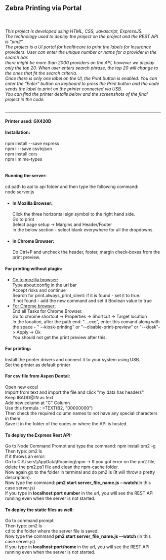 <h2>Zebra Printing via Portal</h2><br/>
<h6>This project is developed using HTML, CSS, Javascript, ExpressJS.<br/> The technology used to deploy the project on the project and the REST API is "pm2". <br/> 
The project is a UI portal for healthcare to print the labels for Insurance providers. User can enter the unique number or name for a provider in the search bar. <br/>
there might be  more than 2000 providers on the API, however we display only the top 20. When user enters search phrase, the top 20 will change to the ones that fit the search criteria.<br />
Once there is only one label on the UI, the Print button is enabled. You can enter the "Enter" button on keyboard to press the Print button and the code sends the label to print on the printer connected via USB.<br/>
You can find the printer details below and the screenshots of the final project in the code.</h6>

<hr/>
<h4>Printer used: GX420D <h4/>
<h4>Installation:</h4>
npm install --save express<br/>
npm i --save csvtojson<br/>
npm install cors<br/>
npm i mime-types<br/>
<br/>
<h4>Running the server:</h4>
cd path to api to api folder and then type the following command:<br/>
node server.js<br/>
<ul>
  <li>
    <h4>In Mozilla Browser:</h4>
    Click the three horizontal sign symbol to the right hand side.<br/>
    Go to print<br/>
    Select page setup -> Margins and Header/Footer<br/>
    In the below section - select blank everywhere for all the dropdowns.<br/>
  </li>
  <li>
    <h4>In Chrome Browser:</h4>
    Do Ctrl+P and uncheck the header, footer, margin check-boxes from the print preview.<br/>
  </li>
</ul>
<h4>For printing without plugin:</h4>
<ul>
  <li>
    <u>Go to mozilla browser:</u><br/>
    Type about:config in the url bar<br/>
    Accept risks and continue<br/>
    Search for print.always_print_silent: if it is found - set it to true.<br />
    If not found - add the new command and set it Boolean value to true<br/>
  </li>
  <li>
    <u> For Chrome browser: </u><br/>
    End all Tasks for Chrome Browser.<br/>
    Go to chrome shortcut -> Properties -> Shortcut -> Target location<br/>
    In the location, after the path end: "....exe", enter this comand along with the space - " --kiosk-printing" or "--disable-print-preview" or "--kiosk"-> Apply -> Ok <br/>
    You should not get the print preview after this.<br/>
  </li>
</ul>
<h4>For printing:</h4>
Install the printer drivers and connect it to your system using USB.<br/>
Set the printer as default printer<br/>
<h4>For csv file from Aspen Dental:</h4>
Open new excel<br/>
Import from text and import the file and click "my data has headers"<br/>
Keep IBADD@IN as text<br/>
Add new column at "C" Column<br/>
Use this formula : =TEXT(B2, "00000000")<br/>
Then check the required column names to not have any special characters in them. <br/>
Save it in the folder of the codes or where the API is hosted. <br/>
<h4>To deploy the Express Rest API:</h4>
Go to Node Command Prompt and type the command: npm install pm2 -g <br/>
Then type: pm2 ls<br/>
If it throws an error: <br/>
  Go to C:\Users\<username>\AppData\Roaming\npm -> If you got error on the pm2 file, delete the pm2.ps1 file and clean the npm-cache folder.<br/>
  Now again go to the folder in terminal and do pm2 ls (It will throw a pretty description).<br />
  Now type the command:<b> pm2 start server_file_name.js --watch</b>(in this case server.js)<br/>
  If you type in <b>localhost:port number</b> in the url, you will see the REST API running even when the server is not started.<br/>
<h4>To deploy the static files as well:</h4>
  Go to command prompt <br/>
  Then type: pm2 ls<br/>
  cd to the folder where the server file is saved.<br />
  Now type the command <b>pm2 start server_file_name.js --watch </b>(in this case server.js)<br/>
  If you type in <b>localhost:port/home </b> in the url, you will see the REST API running even when the server is not started.<br/>
